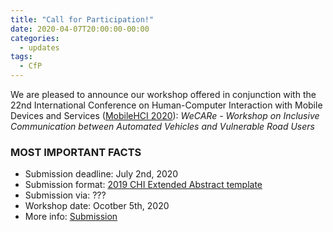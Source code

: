 ```yaml
---
title: "Call for Participation!"
date: 2020-04-07T20:00:00-00:00
categories:
  - updates
tags:
  - CfP
---
```

We are pleased to announce our workshop offered in conjunction with the 22nd International Conference on Human-Computer Interaction with Mobile Devices and Services ([MobileHCI 2020](https://mobilehci.acm.org/2020/)): 
*WeCARe - Workshop on Inclusive Communication between Automated Vehicles and Vulnerable Road Users*

### MOST IMPORTANT FACTS
* Submission deadline: July 2nd, 2020
* Submission format: [2019 CHI Extended Abstract template](http://chi2019.acm.org/authors/chi-proceedings-format/#TOC-CHI-Extended-Abstracts-Format)
* Submission via: ???
* Workshop date: Ocotber 5th, 2020
* More info: [Submission](/Participate/#submission)